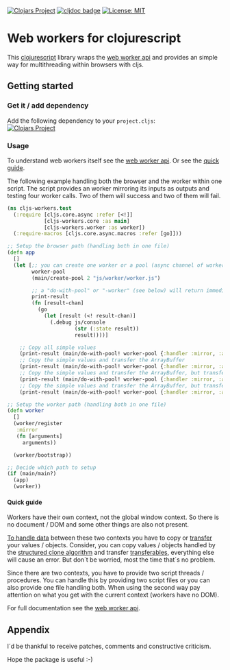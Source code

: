[![Clojars Project](https://img.shields.io/clojars/v/cljs-workers.svg)](https://clojars.org/cljs-workers)
[![cljdoc badge](https://cljdoc.org/badge/cljs-workers/cljs-workers)](https://cljdoc.org/d/cljs-workers/cljs-workers/CURRENT)
[![License: MIT](https://img.shields.io/badge/License-MIT-yellow.svg)](https://github.com/jtkDvlp/cljs-workers/blob/master/LICENSE)

# Web workers for clojurescript

This [clojurescript](https://clojurescript.org/) library wraps the [web worker api](https://developer.mozilla.org/en-US/docs/Web/API/Web_Workers_API/Using_web_workers) and provides an simple way for multithreading within browsers with cljs.

## Getting started

### Get it / add dependency

Add the following dependency to your `project.cljs`:<br>
[![Clojars Project](https://img.shields.io/clojars/v/cljs-workers.svg)](https://clojars.org/cljs-workers)

### Usage

To understand web workers itself see the [web worker api](https://developer.mozilla.org/en-US/docs/Web/API/Web_Workers_API/Using_web_workers). Or see the [quick guide](#quick-guide).

The following example handling both the browser and the worker within one script. The script provides an worker mirroring its inputs as outputs and testing four worker calls. Two of them will success and two of them will fail.

```clojure
(ns cljs-workers.test
  (:require [cljs.core.async :refer [<!]]
            [cljs-workers.core :as main]
            [cljs-workers.worker :as worker])
  (:require-macros [cljs.core.async.macros :refer [go]]))

;; Setup the browser path (handling both in one file)
(defn app
  []
  (let [;; you can create one worker or a pool (async channel of workers)
        worker-pool
        (main/create-pool 2 "js/worker/worker.js")

        ;; a "do-with-pool" or "-worker" (see below) will return immediately and give you a result channel. So to print the result you have to handle the channel
        print-result
        (fn [result-chan]
          (go
            (let [result (<! result-chan)]
              (.debug js/console
                      (str (:state result))
                      result))))]

    ;; Copy all simple values
    (print-result (main/do-with-pool! worker-pool {:handler :mirror, :arguments {:a "Hallo" :b "Welt" :c 10}}))
    ;; Copy the simple values and transfer the ArrayBuffer
    (print-result (main/do-with-pool! worker-pool {:handler :mirror, :arguments {:a "Hallo" :b "Welt" :c 10 :d (js/ArrayBuffer. 10) :transfer [:d]} :transfer [:d]}))
    ;; Copy the simple values and transfer the ArrayBuffer, but transfer (browser thread) will fail cause the wrong value and the wrong type is marked to do so
    (print-result (main/do-with-pool! worker-pool {:handler :mirror, :arguments {:a "Hallo" :b "Welt" :c 10 :d (js/ArrayBuffer. 10) :transfer [:d]} :transfer [:c]}))
    ;; Copy the simple values and transfer the ArrayBuffer, but transfer mirroring (worker thread) will fail cause the wrong value and the wrong type is marked to do so
    (print-result (main/do-with-pool! worker-pool {:handler :mirror, :arguments {:a "Hallo" :b "Welt" :c 10 :d (js/ArrayBuffer. 10) :transfer [:c]} :transfer [:d]}))))

;; Setup the worker path (handling both in one file)
(defn worker
  []
  (worker/register
   :mirror
   (fn [arguments]
     arguments))

  (worker/bootstrap))

;; Decide which path to setup
(if (main/main?)
  (app)
  (worker))
```

#### Quick guide

Workers have their own context, not the global window context. So there is no document / DOM and some other things are also not present.

[To handle data](https://developer.mozilla.org/de/docs/Web/API/Worker/postMessage) between these two contexts you have to copy or [transfer](https://developer.mozilla.org/en-US/docs/Web/API/Web_Workers_API/Using_web_workers#Transferring_data_to_and_from_workers_further_details) your values / objects. Consider, you can copy values / objects handled by the [structured clone algorithm](https://developer.mozilla.org/de/docs/Web/API/Web_Workers_API/Structured_clone_algorithm) and transfer [transferables](https://developer.mozilla.org/en-US/docs/Web/API/Transferable), everything else will cause an error. But don´t be worried, most the time that´s no problem.

Since there are two contexts, you have to provide two script threads / procedures. You can handle this by providing two script files or you can also provide one file handling both. When using the second way pay attention on what you get with the current context (workers have no DOM).

For full documentation see the [web worker api](https://developer.mozilla.org/en-US/docs/Web/API/Web_Workers_API/Using_web_workers).

## Appendix

I´d be thankful to receive patches, comments and constructive criticism.

Hope the package is useful :-)
